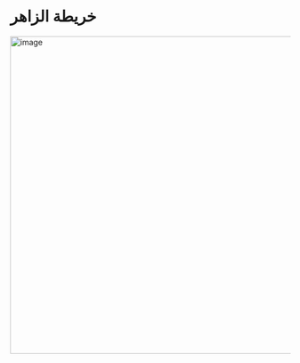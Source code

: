 # خريطة الزاهر

<img width="873" height="571" alt="image" src="https://github.com/user-attachments/assets/ba06bd73-048e-45e4-9c7d-6f5096afb840" />
